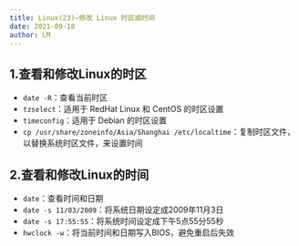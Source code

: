 ```yaml
---
title: Linux(23)—修改 Linux 时区或时间
date: 2021-09-18
author: LM
---
```


## 1.查看和修改Linux的时区

- `date -R`：查看当前时区
- `tzselect`：适用于 RedHat Linux 和 CentOS 的时区设置
- `timeconfig`：适用于 Debian 的时区设置
- `cp /usr/share/zoneinfo/Asia/Shanghai /etc/localtime`：复制时区文件，以替换系统时区文件，来设置时间

## 2.查看和修改Linux的时间

- `date`：查看时间和日期
- `date -s 11/03/2009`：将系统日期设定成2009年11月3日
- `date -s 17:55:55`：将系统时间设定成下午5点55分55秒
- `hwclock -w`：将当前时间和日期写入BIOS，避免重启后失效

